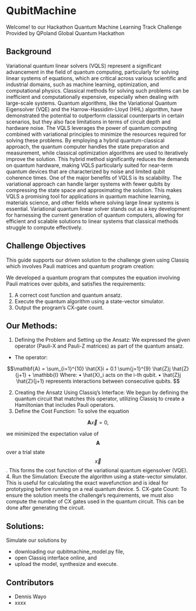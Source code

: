 # QubitMachine
Welcome! to our Hackathon Quantum Machine Learning Track Challenge Provided by QPoland Global Quantum Hackathon

## Background

Variational quantum linear solvers (VQLS) represent a significant advancement in the field of quantum computing, particularly for solving linear systems of equations, which are critical across various scientific and industrial domains, such as machine learning, optimization, and computational physics. Classical methods for solving such problems can be inefficient and computationally expensive, especially when dealing with large-scale systems. Quantum algorithms, like the Variational Quantum Eigensolver (VQE) and the Harrow-Hassidim-Lloyd (HHL) algorithm, have demonstrated the potential to outperform classical counterparts in certain scenarios, but they also face limitations in terms of circuit depth and hardware noise. 
The VQLS leverages the power of quantum computing combined with variational principles to minimize the resources required for solving these problems. By employing a hybrid quantum-classical approach, the quantum computer handles the state preparation and measurement, while classical optimization algorithms are used to iteratively improve the solution. This hybrid method significantly reduces the demands on quantum hardware, making VQLS particularly suited for near-term quantum devices that are characterized by noise and limited qubit coherence times. 
One of the major benefits of VQLS is its scalability. The variational approach can handle larger systems with fewer qubits by compressing the state space and approximating the solution. This makes VQLS a promising tool for applications in quantum machine learning, materials science, and other fields where solving large linear systems is essential. 
Variational quantum linear solver stands out as a key development for harnessing the current generation of quantum computers, allowing for efficient and scalable solutions to linear systems that classical methods struggle to compute effectively.

## Challenge Objectives

This guide supports our driven solution to the challenge given using Classiq which involves Pauli matrices and quantum program creation:

We developed a quantum program that computes the equation involving Pauli matrices over qubits, and satisfies the requirements: 
1. A correct cost function and quantum ansatz.
2. Execute the quantum algorithm using a state-vector simulator.
3. Output the program’s CX-gate count.

## Our Methods:
 
1. Defining the Problem and Setting up the Ansatz: We expressed the given operator (Pauli-X and Pauli-Z matrices) as part of the quantum ansatz.

- The operator: 

```math
\mathbf{A} = \sum_{i=1}^{10} \hat{X}i + 0.1 \sum{j=1}^{9} \hat{Z}j \hat{Z}{j+1} + \mathbb{I} Where: • \hat{X}_i acts on the i-th qubit. • \hat{Z}j \hat{Z}{j+1} represents interactions between consecutive qubits. 
```

2. Creating the Ansatz Using Classiq’s Interface: We begun by defining the quantum circuit that matches this operator, utilizing Classiq to create a Hamiltonian that includes Pauli operators. 
3. Define the Cost Function:
To solve the equation 
```math
\mathbf{A} \vec{x} = 0, 
```
we minimized the expectation value of $$\mathbf{A}$$ over a trial state $$\vec{x}$$. This forms the cost function of the variational quantum eigensolver (VQE).
4. Run the Simulation:
Execute the algorithm using a state-vector simulator. This is useful for calculating the exact wavefunction and is ideal for prototyping before running on a real quantum device.
5. CX-gate Count: To ensure the solution meets the challenge’s requirements, we must also compute the number of CX gates used in the quantum circuit. This can be done after generating the circuit.

## Solutions: 

Simulate our solutions by 
- downloading  our qubitmachine_model.py file, 
- open Classiq interface online, and 
- upload the model, synthesize and execute. 

## Contributors
 - Dennis Wayo
 - xxxx
